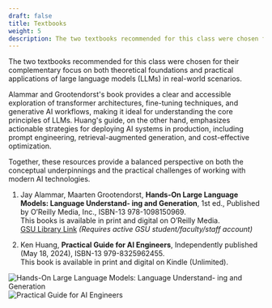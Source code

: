 ```yaml
---
draft: false
title: Textbooks
weight: 5
description: The two textbooks recommended for this class were chosen for their complementary focus on both theoretical foundations and practical applications of large language models (LLMs) in real-world scenarios.
---
```

The two textbooks recommended for this class were chosen for their complementary focus on both theoretical foundations and practical applications of large language models (LLMs) in real-world scenarios.
<!-- more -->
 Alammar and Grootendorst's book provides a clear and accessible exploration of transformer architectures, fine-tuning techniques, and generative AI workflows, making it ideal for understanding the core principles of LLMs.
 Huang's guide, on the other hand, emphasizes actionable strategies for deploying AI systems in production, including prompt engineering, retrieval-augmented generation, and cost-effective optimization.
 
 Together, these resources provide a balanced perspective on both the conceptual underpinnings and the practical challenges of working with modern AI technologies.

1. Jay Alammar, Maarten Grootendorst, **Hands-On Large Language Models: Language Understand-
ing and Generation**, 1st ed., Published by O’Reilly Media, Inc., ISBN-13 978-1098150969.<br />
This books is available in print and digital on O’Reilly Media.<br />
[GSU Library Link](https://go.oreilly.com/georgia-state-university/library/view/hands-on-large-language/9781098150952/) *(Requires active GSU student/faculty/staff account)*

2. Ken Huang, **Practical Guide for AI Engineers**, Independently published (May 18, 2024), ISBN-13
979-8325962455.<br />
This book is available in print and digital on Kindle (Unlimited).

![Hands-On Large Language Models: Language Understand-
ing and Generation](https://learning.oreilly.com/covers/urn:orm:book:9781098150952/398w/)
![Practical Guide for AI Engineers](https://m.media-amazon.com/images/I/712dnfMTLfL._SY522_.jpg)
